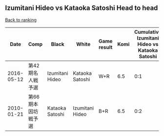 ## Izumitani Hideo vs Kataoka Satoshi Head to head

[Back to ranking](../../index.md)




| **Date** | **Comp** | **Black** | **White** | **Game result** | **Komi** | **Cumulative Izumitani Hideo vs Kataoka Satoshi** | **Izumitani Hideo streak** | **Kataoka Satoshi streak** | 
| --- | --- | --- | --- | --- | --- | --- | --- | --- |
| 2016-05-12 | 第42期名人戦予選 | Izumitani Hideo | Kataoka Satoshi | W+R | 6.5 | 0:1 | 0 | 1 | 
| 2010-01-21 | 第66期本因坊戦予選 | Kataoka Satoshi | Izumitani Hideo | B+R | 6.5 | 0:2 | 0 | 2 |




